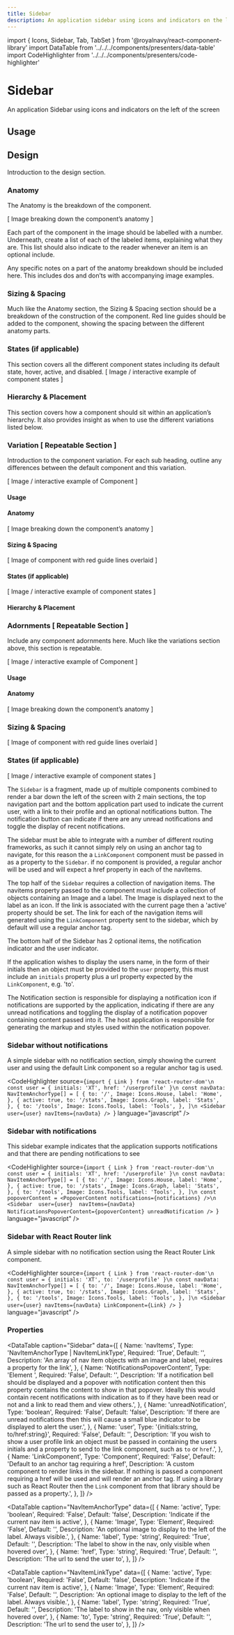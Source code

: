```yaml
---
title: Sidebar
description: An application sidebar using icons and indicators on the left of the screen
---
```


import { Icons, Sidebar, Tab, TabSet } from '@royalnavy/react-component-library'
import DataTable from '../../../components/presenters/data-table'
import CodeHighlighter from '../../../components/presenters/code-highlighter'


# Sidebar 
An application Sidebar using icons and indicators on the left of the screen

## Usage

<TabSet>

<Tab title="Design">

  ## Design
  Introduction to the design section.

  ### Anatomy
  The Anatomy is the breakdown of the component.

  [ Image breaking down the component’s anatomy ]

  Each part of the component in the image should be labelled with a number. Underneath, create a list of each of the labeled items, explaining what they are. This list should also indicate to the reader whenever an item is an optional include.

  Any specific notes on a part of the anatomy breakdown should be included here. This includes dos and don’ts with accompanying image examples.

  ### Sizing & Spacing
  Much like the Anatomy section, the Sizing & Spacing section should be a breakdown of the construction of the component. Red line guides should be added to the component, showing the spacing between the different anatomy parts.

  ### States (if applicable) 
  This section covers all the different component states including its default state, hover, active, and disabled.
  [ Image / interactive example of component states ]

  ### Hierarchy & Placement
  This section covers how a component should sit within an application’s hierarchy. It also provides insight as when to use the different variations listed below.

  ### Variation [ Repeatable Section ] 
  Introduction to the component variation. For each sub heading, outline any differences between the default component and this variation. 

  [ Image / interactive example of Component ]

  #### Usage

  #### Anatomy
  [ Image breaking down the component’s anatomy ]

  #### Sizing & Spacing
  [ Image of component with red guide lines overlaid ]

  #### States (if applicable)
  [ Image / interactive example of component states ]

  #### Hierarchy & Placement

  ### Adornments [ Repeatable Section ]
  Include any component adornments here. Much like the variations section above, this section is repeatable.

  [ Image / interactive example of Component ]

  #### Usage

  #### Anatomy
  [ Image breaking down the component’s anatomy ]

  ### Sizing & Spacing
  [ Image of component with red guide lines overlaid ]

  ### States (if applicable)
  [ Image / interactive example of component states ]

</Tab>


<Tab title="Develop">

The `Sidebar` is a fragment, made up of multiple components combined to render a bar down the left of the screen with 2 main sections, the top navigation part and the bottom application part used to indicate the current user, with a link to their profile and an optional notifications button. The notification button can indicate if there are any unread notifications and toggle the display of recent notifications.

The sidebar must be able to integrate with a number of different routing frameworks, as such it cannot simply rely on using an anchor tag to navigate, for this reason the a `LinkComponent` component must be passed in as a property to the `Sidebar`. if no component is provided, a regular anchor will be used and will expect a href property in each of the navItems.

The top half of the `Sidebar` requires a collection of navigation items. The navitems property passed to the component must include a collection of objects containing an Image and a label. The Image is displayed next to the label as an icon.  If the link is associated with the current page then a 'active' property should be set. The link for each of the navigation items will generated using the `LinkComponent` property sent to the sidebar, which by default will use a regular anchor tag.

The bottom half of the Sidebar has 2 optional items, the notification indicator and the user indicator.

If the application wishes to display the users name, in the form of their initials then an object must be provided to the `user` property, this must include an `initials` property plus a url property expected by the `LinkComponent`, e.g. 'to'.

The Notification section is responsible for displaying a notification icon if notifications are supported by the application, indicating if there are any unread notifications  and toggling the display of a notification popover containing content passed into it. The host application is responsible for generating the markup and styles used within the notification popover.

### Sidebar without notifications
A simple sidebar with no notification section, simply showing the current user and using the default Link component so a regular anchor tag is used. 

<CodeHighlighter source={`import { Link } from 'react-router-dom'\n
const user = { initials: 'XT', href: '/userprofile' }\n
const navData: NavItemAnchorType[] = [
  {
    to: '/',
    Image: Icons.House,
    label: 'Home',
  },
  {
    active: true,
    to: '/stats',
    Image: Icons.Graph,
    label: 'Stats',
  },
  {
    to: '/tools',
    Image: Icons.Tools,
    label: 'Tools',
  },
]\n
 <Sidebar user={user} navItems={navData} />
`} language="javascript" />


### Sidebar with notifications
This sidebar example indicates that the application supports notifications and that there are pending notifications to see

<CodeHighlighter source={`import { Link } from 'react-router-dom'\n
const user = { initials: 'XT', href: '/userprofile' }\n
const navData: NavItemAnchorType[] = [
  {
    to: '/',
    Image: Icons.House,
    label: 'Home',
  },
  {
    active: true,
    to: '/stats',
    Image: Icons.Graph,
    label: 'Stats',
  },
  {
    to: '/tools',
    Image: Icons.Tools,
    label: 'Tools',
  },
]\n
const popoverContent = <PopoverContent notifications={notifications} />\n
 <Sidebar 
   user={user} 
   navItems={navData} 
   NotificationsPopoverContent={popoverContent}
   unreadNotification
/>
`} language="javascript" />

### Sidebar with React Router link
A simple sidebar with no notification section using the React Router Link component.

<CodeHighlighter source={`import { Link } from 'react-router-dom'\n
const user = { initials: 'XT', to: '/userprofile' }\n
const navData: NavItemAnchorType[] = [
  {
    to: '/',
    Image: Icons.House,
    label: 'Home',
  },
  {
    active: true,
    to: '/stats',
    Image: Icons.Graph,
    label: 'Stats',
  },
  {
    to: '/tools',
    Image: Icons.Tools,
    label: 'Tools',
  },
]\n
 <Sidebar user={user} navItems={navData} LinkComponent={Link} />
`} language="javascript" />

### Properties
<DataTable caption="Sidebar" data={[
  {
    Name: 'navItems',
    Type: 'NavItemAnchorType | NavItemLinkType',
    Required: 'True',
    Default: '',
    Description: 'An array of nav item objects with an image and label, requires a property for the link',
  },
  {
    Name: 'NotificationsPopoverContent',
    Type: 'Element ',
    Required: 'False',
    Default: '',
    Description: 'If a notification bell should be displayed and a popover with notification content then this property contains the content to show in that popover. Ideally this would contain recent notifications with indication as to if they have been read or not and a link to read them and view others.',
  },
    {
    Name: 'unreadNotification',
    Type: 'boolean',
    Required: 'False',
    Default: 'false',
    Description: 'If there are unread notifications then this will cause a small blue indicator to be displayed to alert the user.',
  },
  {
    Name: 'user',
    Type: '{initials:string, to/href:string}',
    Required: 'False',
    Default: '',
    Description: 'If you wish to show a user profile link an object must be passed in containing the users initials and a property to send to the link component, such as `to` or `href`.',
  },
  {
    Name: 'LinkComponent',
    Type: 'Component',
    Required: 'False',
    Default: 'Default to an anchor tag requiring a href',
    Description: 'A custom component to render links in the sidebar. If nothing is passed a component requiring a href will be used and will render an anchor tag. If using a library such as React Router then the `Link` component from that library should be passed as a property.',
  },
]} />


<DataTable caption="NavItemAnchorType" data={[
  {
    Name: 'active',
    Type: 'boolean',
    Required: 'False',
    Default: 'false',
    Description: 'Indicate if the current nav item is active',
  },
  {
    Name: 'Image',
    Type: 'Element',
    Required: 'False',
    Default: '',
    Description: 'An optional image to display to the left of the label. Always visible.',
  },
  {
    Name: 'label',
    Type: 'string',
    Required: 'True',
    Default: '',
    Description: 'The label to show in the nav, only visible when hovered over',
  },
  {
    Name: 'href',
    Type: 'string',
    Required: 'True',
    Default: '',
    Description: 'The url to send the user to',
  },
]} />

<DataTable caption="NavItemLinkType" data={[
  {
    Name: 'active',
    Type: 'boolean',
    Required: 'False',
    Default: 'false',
    Description: 'Indicate if the current nav item is active',
  },
  {
    Name: 'Image',
    Type: 'Element',
    Required: 'False',
    Default: '',
    Description: 'An optional image to display to the left of the label. Always visible.',
  },
  {
    Name: 'label',
    Type: 'string',
    Required: 'True',
    Default: '',
    Description: 'The label to show in the nav, only visible when hovered over',
  },
  {
    Name: 'to',
    Type: 'string',
    Required: 'True',
    Default: '',
    Description: 'The url to send the user to',
  },
]} />

</Tab>
</TabSet>
